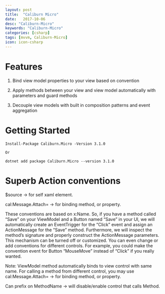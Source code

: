```yaml
---
layout: post
title:  "Caliburn Micro"
date:   2017-10-06
desc: "Caliburn-Micro"
keywords: "Caliburn-Micro"
categories: [csharp]
tags: [mvvm, Caliburn-Micro]
icon: icon-csharp
---
```



Features
========

1.  Bind view model properties to your view based on convention

2.  Apply methods between your view and view model automatically with
    parameters and guard methods

3.  Decouple view models with built in composition patterns and event
    aggregation

Getting Started
===============

```
Install-Package Caliburn.Micro -Version 3.1.0

Or

dotnet add package Caliburn.Micro --version 3.1.0
```

Superb Action conventions
=========================

\$source -&gt; for self xaml element.

cal:Message.Attach= -&gt; for binding method, or property.

These conventions are based on x:Name. So, if you have a method called “Save” on your ViewModel and a Button named “Save” in your UI, we will automatically create an EventTrigger for the “Click” event and assign an ActionMessage for the “Save” method. Furthermore, we will inspect the method’s signature and properly construct the ActionMessage parameters.
This mechanism can be turned off or customized. You can even change or add conventions for different controls. For example, you could make the convention event for Button “MouseMove” instead of “Click” if you really wanted.

Note: ViewModel method automatically binds to view control with same name. For calling a method from different control, you may use cal:Message.Attach= -&gt; for binding method, or property.

Can prefix on MethodName -&gt; will disable/enable control that calls Method.
